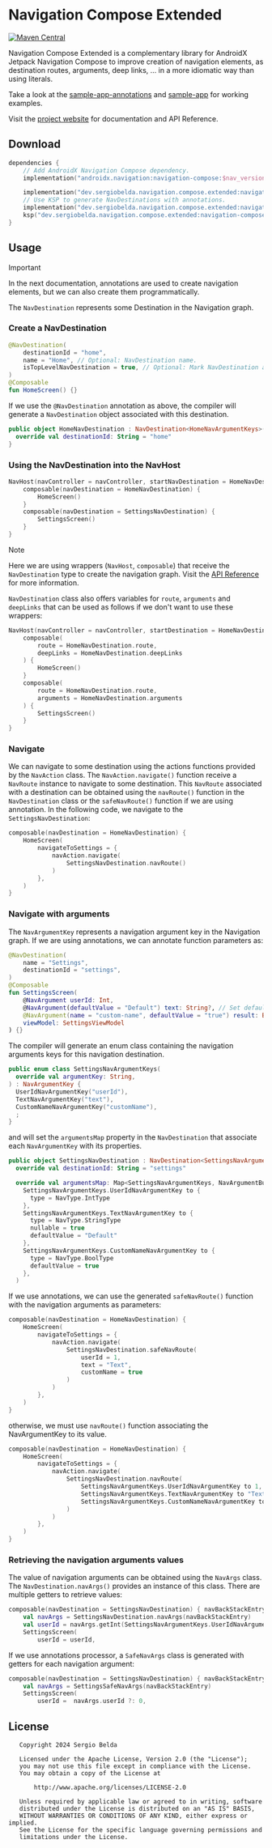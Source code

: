 # Navigation Compose Extended

[![Maven Central](https://img.shields.io/maven-central/v/dev.sergiobelda.navigation.compose.extended/navigation-compose-extended)](https://search.maven.org/search?q=g:dev.sergiobelda.navigation.compose.extended)

Navigation Compose Extended is a complementary library for AndroidX Jetpack Navigation Compose to
improve creation of navigation elements, as destination routes, arguments, deep links, … in a
more idiomatic way than using literals.

Take a look at the [sample-app-annotations](https://github.com/serbelga/navigation-compose-extended/tree/main/sample-app-annotations) and [sample-app](https://github.com/serbelga/navigation-compose-extended/tree/main/sample-app) for working examples.

Visit the [project website](https://sergiobelda.dev/navigation-compose-extended/) for documentation and API Reference.

## Download

```kotlin
dependencies {
    // Add AndroidX Navigation Compose dependency.
    implementation("androidx.navigation:navigation-compose:$nav_version")

    implementation("dev.sergiobelda.navigation.compose.extended:navigation-compose-extended:$version")
    // Use KSP to generate NavDestinations with annotations.
    implementation("dev.sergiobelda.navigation.compose.extended:navigation-compose-extended-compiler:$version")
    ksp("dev.sergiobelda.navigation.compose.extended:navigation-compose-extended-compiler:$version")
}
```

## Usage

> [!IMPORTANT]  
> In the next documentation, annotations are used to create navigation elements, but we can also create them programmatically.

The `NavDestination` represents some Destination in the Navigation graph.

### Create a NavDestination

```kotlin
@NavDestination(
    destinationId = "home",
    name = "Home", // Optional: NavDestination name.
    isTopLevelNavDestination = true, // Optional: Mark NavDestination as a top-level destination.
)
@Composable
fun HomeScreen() {}
```

If we use the `@NavDestination` annotation as above, the compiler will generate a `NavDestination` object associated with this destination.

```kotlin
public object HomeNavDestination : NavDestination<HomeNavArgumentKeys>() {
  override val destinationId: String = "home"
}
```

### Using the NavDestination into the NavHost

```kotlin
NavHost(navController = navController, startNavDestination = HomeNavDestination) {
    composable(navDestination = HomeNavDestination) {
        HomeScreen()
    }
    composable(navDestination = SettingsNavDestination) {
        SettingsScreen()
    }
}
```

> [!NOTE]  
> Here we are using wrappers (`NavHost`, `composable`) that receive the `NavDestination` type to create the navigation graph. 
> Visit the [API Reference](https://sergiobelda.dev/navigation-compose-extended/api/navigation-compose-extended/dev.sergiobelda.navigation.compose.extended/index.html) for 
> more information.

`NavDestination` class also offers variables for `route`, `arguments` and `deepLinks` that can be used as follows if we don't want to use these wrappers:

```kotlin
NavHost(navController = navController, startDestination = HomeNavDestination.route) {
    composable(
        route = HomeNavDestination.route,
        deepLinks = HomeNavDestination.deepLinks
    ) {
        HomeScreen()
    }
    composable(
        route = HomeNavDestination.route,
        arguments = HomeNavDestination.arguments
    ) {
        SettingsScreen()
    }
}
```

### Navigate

We can navigate to some destination using the actions functions provided by the `NavAction` class.
The `NavAction.navigate()` function receive a `NavRoute` instance to navigate to some destination.
This `NavRoute` associated with a destination can be obtained using the `navRoute()` function in the `NavDestination` class or 
the `safeNavRoute()` function if we are using annotation.
In the following code, we navigate to the `SettingsNavDestination`:

```kotlin
composable(navDestination = HomeNavDestination) {
    HomeScreen(
        navigateToSettings = {
            navAction.navigate(
                SettingsNavDestination.navRoute()
            )
        },
    )
}
```

### Navigate with arguments

The `NavArgumentKey` represents a navigation argument key in the Navigation graph.
If we are using annotations, we can annotate function parameters as:

```kotlin
@NavDestination(
    name = "Settings",
    destinationId = "settings",
)
@Composable
fun SettingsScreen(
    @NavArgument userId: Int,
    @NavArgument(defaultValue = "Default") text: String?, // Set default value for the NavArgument.
    @NavArgument(name = "custom-name", defaultValue = "true") result: Boolean, // Set a custom NavArgument name.
    viewModel: SettingsViewModel
) {}
```

The compiler will generate an enum class containing the navigation arguments keys for this navigation destination.

```kotlin
public enum class SettingsNavArgumentKeys(
  override val argumentKey: String,
) : NavArgumentKey {
  UserIdNavArgumentKey("userId"),
  TextNavArgumentKey("text"),
  CustomNameNavArgumentKey("customName"),
  ;
}
```

and will set the `argumentsMap` property in the `NavDestination` that associate each `NavArgumentKey` with its properties.

```kotlin
public object SettingsNavDestination : NavDestination<SettingsNavArgumentKeys>() {
  override val destinationId: String = "settings"

  override val argumentsMap: Map<SettingsNavArgumentKeys, NavArgumentBuilder.() -> Unit> = mapOf(
    SettingsNavArgumentKeys.UserIdNavArgumentKey to {
      type = NavType.IntType
    },
    SettingsNavArgumentKeys.TextNavArgumentKey to {
      type = NavType.StringType
      nullable = true
      defaultValue = "Default"
    },
    SettingsNavArgumentKeys.CustomNameNavArgumentKey to {
      type = NavType.BoolType
      defaultValue = true
    },
  )
```

If we use annotations, we can use the generated `safeNavRoute()` function with the navigation arguments as parameters:

```kotlin
composable(navDestination = HomeNavDestination) {
    HomeScreen(
        navigateToSettings = {
            navAction.navigate(
                SettingsNavDestination.safeNavRoute(
                    userId = 1,
                    text = "Text",
                    customName = true
                )
            )
        },
    )
}
```

otherwise, we must use `navRoute()` function associating the NavArgumentKey to its value.

```kotlin
composable(navDestination = HomeNavDestination) {
    HomeScreen(
        navigateToSettings = {
            navAction.navigate(
                SettingsNavDestination.navRoute(
                    SettingsNavArgumentKeys.UserIdNavArgumentKey to 1,
                    SettingsNavArgumentKeys.TextNavArgumentKey to "Text",
                    SettingsNavArgumentKeys.CustomNameNavArgumentKey to true
                )
            )
        },
    )
}
```

### Retrieving the navigation arguments values

The value of navigation arguments can be obtained using the `NavArgs` class. The `NavDestination.navArgs()` provides an instance
of this class. There are multiple getters to retrieve values:

```kotlin
composable(navDestination = SettingsNavDestination) { navBackStackEntry ->
    val navArgs = SettingsNavDestination.navArgs(navBackStackEntry)
    val userId = navArgs.getInt(SettingsNavArgumentKeys.UserIdNavArgumentKey) ?: 0
    SettingsScreen(
        userId = userId,
```

If we use annotations processor, a `SafeNavArgs` class is generated with getters for each navigation argument:

```kotlin
composable(navDestination = SettingsNavDestination) { navBackStackEntry ->
    val navArgs = SettingsSafeNavArgs(navBackStackEntry)
    SettingsScreen(
        userId =  navArgs.userId ?: 0,
```

## License

```
   Copyright 2024 Sergio Belda

   Licensed under the Apache License, Version 2.0 (the "License");
   you may not use this file except in compliance with the License.
   You may obtain a copy of the License at

       http://www.apache.org/licenses/LICENSE-2.0

   Unless required by applicable law or agreed to in writing, software
   distributed under the License is distributed on an "AS IS" BASIS,
   WITHOUT WARRANTIES OR CONDITIONS OF ANY KIND, either express or implied.
   See the License for the specific language governing permissions and
   limitations under the License.
```
